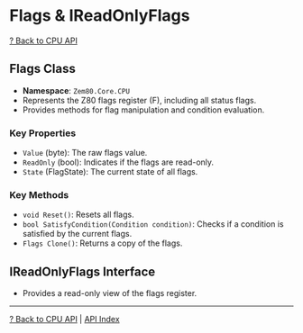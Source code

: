 # Flags & IReadOnlyFlags

[? Back to CPU API](README.md)

## Flags Class

- **Namespace**: `Zem80.Core.CPU`
- Represents the Z80 flags register (F), including all status flags.
- Provides methods for flag manipulation and condition evaluation.

### Key Properties
- `Value` (byte): The raw flags value.
- `ReadOnly` (bool): Indicates if the flags are read-only.
- `State` (FlagState): The current state of all flags.

### Key Methods
- `void Reset()`: Resets all flags.
- `bool SatisfyCondition(Condition condition)`: Checks if a condition is satisfied by the current flags.
- `Flags Clone()`: Returns a copy of the flags.

## IReadOnlyFlags Interface

- Provides a read-only view of the flags register.

---

[? Back to CPU API](README.md) | [API Index](../README.md)
